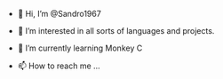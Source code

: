 - 👋 Hi, I’m @Sandro1967
- 👀 I’m interested in all sorts of languages and projects.
- 🌱 I’m currently learning Monkey C

- 📫 How to reach me ...

<!---
Sandro1967/Sandro1967 is a ✨ special ✨ repository because its `README.md` (this file) appears on your GitHub profile.
You can click the Preview link to take a look at your changes.
--->
